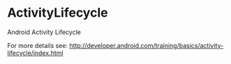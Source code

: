 # ActivityLifecycle
Android Activity Lifecycle

For more details see: http://developer.android.com/training/basics/activity-lifecycle/index.html
